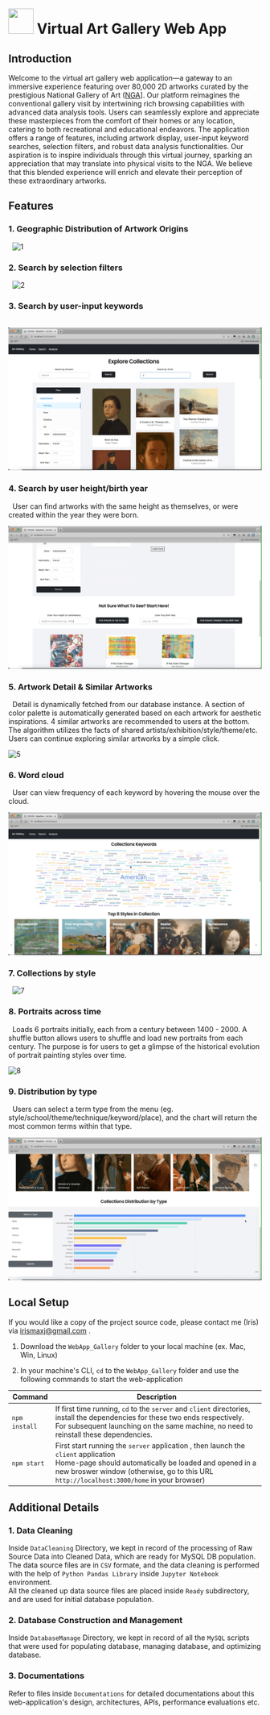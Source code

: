 #  <img src="https://user-images.githubusercontent.com/71335808/167276461-662eb9f2-1c55-4c07-ac4e-791dc307a8a3.png" width="50" height="50"> Virtual Art Gallery Web App

## Introduction
Welcome to the virtual art gallery web application—a gateway to an immersive experience featuring over 80,000 2D artworks curated by the prestigious National Gallery of Art ([NGA](https://www.nga.gov/)]. Our platform reimagines the conventional gallery visit by intertwining rich browsing capabilities with advanced data analysis tools. Users can seamlessly explore and appreciate these masterpieces from the comfort of their homes or any location, catering to both recreational and educational endeavors. The application offers a range of features, including artwork display, user-input keyword searches, selection filters, and robust data analysis functionalities. Our aspiration is to inspire individuals through this virtual journey, sparking an appreciation that may translate into physical visits to the NGA. We believe that this blended experience will enrich and elevate their perception of these extraordinary artworks.


## Features

### 1. Geographic Distribution of Artwork Origins
&nbsp;
![1](https://github.com/lingzix/Demo_gif/blob/main/Map.gif)

### 2. Search by selection filters
&nbsp;
![2](https://github.com/lingzix/Demo_gif/blob/main/Filter_search.gif)

### 3. Search by user-input keywords
&nbsp;
![3](https://github.com/lingzix/Demo_gif/blob/main/Keyword_search.gif)

### 4. Search by user height/birth year
&nbsp;
User can find artworks with the same height as themselves, or were created within the year they were born.

![4](https://github.com/lingzix/Demo_gif/blob/main/Naughty_search.gif)

### 5. Artwork Detail & Similar Artworks
&nbsp;
Detail is dynamically fetched from our database instance. A section of color palette is automatically generated based on each artwork for aesthetic inspirations. 4 similar artworks are recommended to users at the bottom. The algorithm utilizes the facts of shared artists/exhibition/style/theme/etc. Users can continue exploring similar artworks by a simple click.

![5](https://github.com/lingzix/Demo_gif/blob/main/Artwork_similar.gif)

### 6. Word cloud
&nbsp;
User can view frequency of each keyword by hovering the mouse over the cloud.

![6](https://github.com/lingzix/Demo_gif/blob/main/Word_cloud.gif)

### 7. Collections by style
&nbsp;
![7](https://github.com/lingzix/Demo_gif/blob/main/Collection.gif)

### 8. Portraits across time
&nbsp;
Loads 6 portraits initially, each from a century between 1400 - 2000. A shuffle button allows users to shuffle and load new portraits from each century. The purpose is for users to get a glimpse of the historical evolution of portrait painting styles over time.

![8](https://github.com/lingzix/Demo_gif/blob/main/Portraits.gif)

### 9. Distribution by type
&nbsp;
Users can select a term type from the menu (eg. style/school/theme/technique/keyword/place), and the chart will return the most common terms within that type.

![9](https://github.com/lingzix/Demo_gif/blob/main/Bar_chart.gif)


## Local Setup
If you would like a copy of the project source code, please contact me (Iris) via irismaxj@gmail.com .


1) Download the `WebApp_Gallery` folder to your local machine (ex. Mac, Win, Linux)

2) In your machine's CLI, `cd` to the `WebApp_Gallery` folder and use the following commands to start the web-application

| Command     | Description |
| -------     | ----------  |
| `npm install` | If first time running, `cd` to the `server` and `client` directories, install the dependencies for these two ends respectively.<br /> For subsequent launching on the same machine, no need to reinstall these dependencies.|
| `npm start` | First start running the `server` application , then launch the `client` application<br />Home-page should automatically be loaded and opened in a new broswer window (otherwise, go to this URL `http://localhost:3000/home` in your browser) |



## Additional Details 
### 1. Data Cleaning
Inside `DataCleaning` Directory, we kept in record of the processing of Raw Source Data into Cleaned Data, which are ready for MySQL DB population. The data source files are in `CSV` formate, and the data cleaning is performed with the help of `Python Pandas Library` inside `Jupyter Notebook` environment.  
All the cleaned up data source files are placed inside `Ready` subdirectory, and are used for initial database population.


### 2. Database Construction and Management
Inside `DatabaseManage` Directory, we kept in record of all the `MySQL` scripts that were used for populating database, managing database, and optimizing database.

### 3. Documentations
Refer to files inside `Documentations` for detailed documentations about this web-application's design, architectures, APIs, performance evaluations etc.
